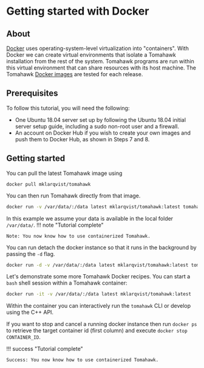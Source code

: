 # Getting started with Docker

## About
[Docker](https://docs.docker.com/install/) uses operating-system-level
virtualization into "containers". With Docker we can create virtual environments
that isolate a Tomahawk installation from the rest of the system. Tomahawk
programs are run within this virtual environment that can share resources with
its host machine. The Tomahawk [Docker
images](https://hub.docker.com/r/mklarqvist/tomahawk/) are tested for each release.

## Prerequisites

To follow this tutorial, you will need the following:

* One Ubuntu 18.04 server set up by following the Ubuntu 18.04 initial server setup guide, including a sudo non-root user and a firewall.
* An account on Docker Hub if you wish to create your own images and push them to Docker Hub, as shown in Steps 7 and 8.

## Getting started
You can pull the latest Tomahawk image using
```
docker pull mklarqvist/tomahawk
```

You can then run Tomahawk directly from that image. 
```bash
docker run -v /var/data/:/data latest mklarqvist/tomahawk:latest tomahawk calc -pi input.twk -o output.two
```
In this example we assume your data is available in the local folder
`/var/data/`. 
!!! note "Tutorial complete"
    
    Note: You now know how to use containerized Tomahawk.

You can run detach the docker instance so that it runs in the
background by passing the `-d` flag.
```bash
docker run -d -v /var/data/:/data latest mklarqvist/tomahawk:latest tomahawk calc -pi input.twk -o output.two
```
Let's demonstrate some more Tomahawk Docker recipes. You can start a `bash`
shell session within a Tomahawk container:
```bash
docker run -it -v /var/data/:/data latest mklarqvist/tomahawk:latest
```
Within the container you can interactively run the `tomahawk` CLI or develop
using the C++ API.

If you want to stop and cancel a running docker instance then run `docker ps` to
retrieve the target container id (first column) and execute `docker stop
CONTAINER_ID`.

!!! success "Tutorial complete"
    
    Success: You now know how to use containerized Tomahawk.